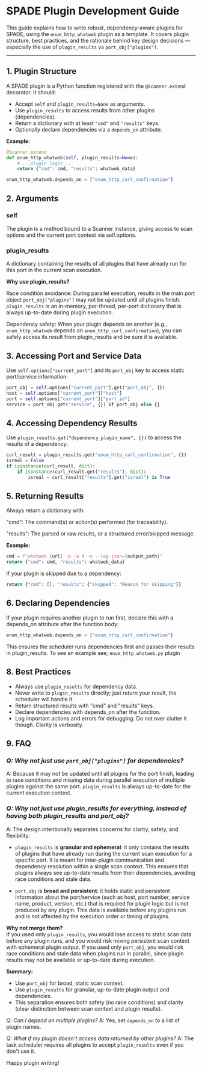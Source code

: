 # SPADE Plugin Development Guide

This guide explains how to write robust, dependency-aware plugins for SPADE, using the `enum_http_whatweb` plugin as a template. It covers plugin structure, best practices, and the rationale behind key design decisions — especially the use of `plugin_results` vs `port_obj["plugins"]`.

---

## 1. Plugin Structure

A SPADE plugin is a Python function registered with the `@Scanner.extend` decorator. It should:

- Accept `self` and `plugin_results=None` as arguments.
- Use `plugin_results` to access results from other plugins (dependencies).
- Return a dictionary with at least `"cmd"` and `"results"` keys.
- Optionally declare dependencies via a `depends_on` attribute.

**Example:**
```python
@Scanner.extend
def enum_http_whatweb(self, plugin_results=None):
    # ...plugin logic...
    return {"cmd": cmd, "results": whatweb_data}

enum_http_whatweb.depends_on = ["enum_http_curl_confirmation"]
```

## 2. Arguments
### self
The plugin is a method bound to a Scanner instance, giving access to scan options and the current port context via self.options.

### plugin_results
A dictionary containing the results of all plugins that have already run for this port in the current scan execution.

**Why use plugin_results?**

Race condition avoidance:
During parallel execution, results in the main port object `port_obj["plugins"]` may not be updated until all plugins finish.
`plugin_results` is an in-memory, per-thread, per-port dictionary that is always up-to-date during plugin execution.

Dependency safety:
When your plugin depends on another (e.g., `enum_http_whatweb` depends on `enum_http_curl_confirmation`), you can safely access its result from plugin_results and be sure it is available.
## 3. Accessing Port and Service Data
Use `self.options["current_port"]` and its `port_obj` key to access static port/service information:
```python
port_obj = self.options["current_port"].get("port_obj", {})
host = self.options["current_port"]["host"]
port = self.options["current_port"]["port_id"]
service = port_obj.get("service", {}) if port_obj else {}
```

## 4. Accessing Dependency Results
Use `plugin_results.get("dependency_plugin_name", {})` to access the results of a dependency:
```python
curl_result = plugin_results.get("enum_http_curl_confirmation", {})
isreal = False
if isinstance(curl_result, dict):
    if isinstance(curl_result.get("results"), dict):
        isreal = curl_result["results"].get("isreal") is True
```
## 5. Returning Results
Always return a dictionary with:

"cmd": The command(s) or action(s) performed (for traceability).

"results": The parsed or raw results, or a structured error/skipped message.

**Example:**
```python
cmd = f"whatweb {url} -p -a 4 -v --log-json={output_path}"
return {"cmd": cmd, "results": whatweb_data}
```
If your plugin is skipped due to a dependency:
```python
return {"cmd": [], "results": {"skipped": "Reason for skipping"}}
```

## 6. Declaring Dependencies
If your plugin requires another plugin to run first, declare this with a depends_on attribute after the function body:
```python
enum_http_whatweb.depends_on = ["enum_http_curl_confirmation"]
```
This ensures the scheduler runs dependencies first and passes their results in plugin_results.
To see an example see; `enum_http_whatweb.py` plugin

## 8. Best Practices
- Always use `plugin_results` for dependency data.
- Never write to `plugin_results` directly; just return your result, the scheduler will handle it.
- Return structured results with "cmd" and "results" keys.
- Declare dependencies with depends_on after the function.
- Log important actions and errors for debugging. Do not over clutter it though. Clarity is verbosity.
## 9. FAQ
### *Q: Why not just use `port_obj["plugins"]` for dependencies?*
A: Because it may not be updated until all plugins for the port finish, leading to race conditions and missing data during parallel execution of multiple plugins against the same port. `plugin_results` is always up-to-date for the current execution context.

### *Q: Why not just use plugin_results for everything, instead of having both plugin_results and port_obj?*

A: The design intentionally separates concerns for clarity, safety, and flexibility:

- `plugin_results` is **granular and ephemeral**: it only contains the results of plugins that have already run during the current scan execution for a specific port. It is meant for inter-plugin communication and dependency resolution within a single scan context. This ensures that plugins always see up-to-date results from their dependencies, avoiding race conditions and stale data.

- `port_obj` is **broad and persistent**: it holds static and persistent information about the port/service (such as host, port number, service name, product, version, etc.) that is required for plugin logic but is not produced by any plugin. This data is available before any plugins run and is not affected by the execution order or timing of plugins.

**Why not merge them?**  
If you used only `plugin_results`, you would lose access to static scan data before any plugin runs, and you would risk mixing persistent scan context with ephemeral plugin output. If you used only `port_obj`, you would risk race conditions and stale data when plugins run in parallel, since plugin results may not be available or up-to-date during execution.

**Summary:**  
- Use `port_obj` for broad, static scan context.
- Use `plugin_results` for granular, up-to-date plugin output and dependencies.
- This separation ensures both safety (no race conditions) and clarity (clear distinction between scan context and plugin results).

*Q: Can I depend on multiple plugins?*
A: Yes, set `depends_on` to a list of plugin names.

*Q: What if my plugin doesn't access data returned by other plugins?*
A: The task scheduler requires all plugins to accept `plugin_results` even if you don't use it.

Happy plugin writing!

